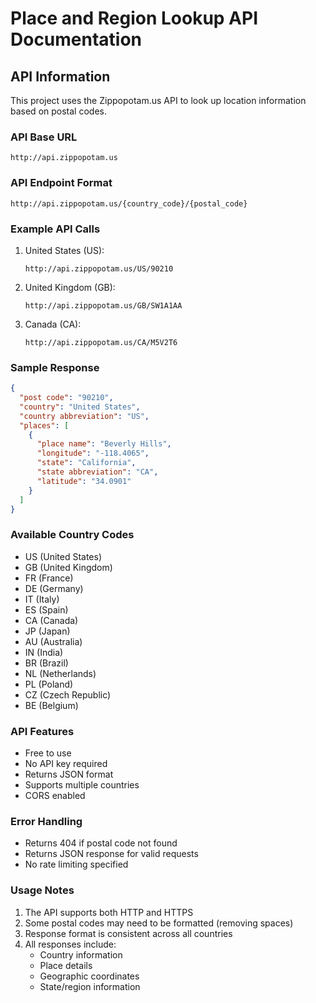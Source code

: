 # Place and Region Lookup API Documentation

## API Information
This project uses the Zippopotam.us API to look up location information based on postal codes.

### API Base URL
```
http://api.zippopotam.us
```

### API Endpoint Format
```
http://api.zippopotam.us/{country_code}/{postal_code}
```

### Example API Calls
1. United States (US):
   ```
   http://api.zippopotam.us/US/90210
   ```

2. United Kingdom (GB):
   ```
   http://api.zippopotam.us/GB/SW1A1AA
   ```

3. Canada (CA):
   ```
   http://api.zippopotam.us/CA/M5V2T6
   ```

### Sample Response
```json
{
  "post code": "90210",
  "country": "United States",
  "country abbreviation": "US",
  "places": [
    {
      "place name": "Beverly Hills",
      "longitude": "-118.4065",
      "state": "California",
      "state abbreviation": "CA",
      "latitude": "34.0901"
    }
  ]
}
```

### Available Country Codes
- US (United States)
- GB (United Kingdom)
- FR (France)
- DE (Germany)
- IT (Italy)
- ES (Spain)
- CA (Canada)
- JP (Japan)
- AU (Australia)
- IN (India)
- BR (Brazil)
- NL (Netherlands)
- PL (Poland)
- CZ (Czech Republic)
- BE (Belgium)

### API Features
- Free to use
- No API key required
- Returns JSON format
- Supports multiple countries
- CORS enabled

### Error Handling
- Returns 404 if postal code not found
- Returns JSON response for valid requests
- No rate limiting specified

### Usage Notes
1. The API supports both HTTP and HTTPS
2. Some postal codes may need to be formatted (removing spaces)
3. Response format is consistent across all countries
4. All responses include:
   - Country information
   - Place details
   - Geographic coordinates
   - State/region information
